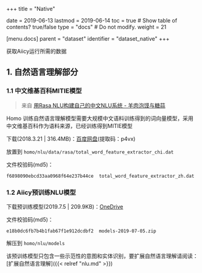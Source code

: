 +++
title = "Native"

date = 2019-06-13
lastmod = 2019-06-14
toc = true  # Show table of contents? true/false
type = "docs"  # Do not modify.
weight = 21

[menu.docs]
    parent = "dataset"
    identifier = "dataset_native"
+++

获取Aiicy运行所需的数据

## 1. 自然语言理解部分

### 1.1 中文维基百科MITIE模型

> 来自 [用Rasa NLU构建自己的中文NLU系统 - 羊肉泡馍与糖蒜](http://www.crownpku.com/2017/07/27/%E7%94%A8Rasa_NLU%E6%9E%84%E5%BB%BA%E8%87%AA%E5%B7%B1%E7%9A%84%E4%B8%AD%E6%96%87NLU%E7%B3%BB%E7%BB%9F.html)

Homo 训练自然语言理解模型需要大规模中文语料训练得到的词向量模型，采用中文维基百科作为语料来源，已经训练得到MITIE模型

下载(2018.3.21 | 316.4MB)：[百度网盘](https://pan.baidu.com/s/1kNENvlHLYWZIddmtWJ7Pdg)(提取码：p4vx)

放置到 `homo/nlu/data/rasa/total_word_feature_extractor_chi.dat`

文件校验码(md5)：

```
f6898090ebcd33aa0968f64e237b44ce  total_word_feature_extractor_zh.dat
```

### 1.2 Aiicy预训练NLU模型

下载预训练模型(2019.7.5 | 209.9KB)：[OneDrive](https://onedrive.live.com/embed?cid=EE5D25765B05D616&resid=EE5D25765B05D616%211161&authkey=ACFlUGJicN_sU-0)

文件校验码(md5)：

```
e18b0dc6fb7b4b1fab67f1e912dcdbf2  models-2019-07-05.zip
```

解压到 `homo/nlu/models`

该预训练模型只包含一些示范性的意图和实体识别，要扩展自然语言理解请阅读：[扩展自然语言理解]({{< relref "nlu.md" >}})